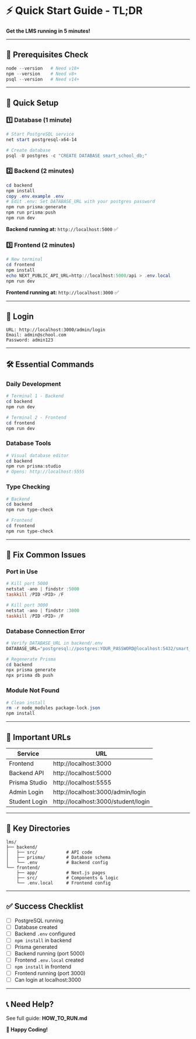# ⚡ Quick Start Guide - TL;DR

**Get the LMS running in 5 minutes!**

---

## 🎯 Prerequisites Check

```powershell
node --version   # Need v18+
npm --version    # Need v8+
psql --version   # Need v14+
```

---

## 🚀 Quick Setup

### 1️⃣ Database (1 minute)

```powershell
# Start PostgreSQL service
net start postgresql-x64-14

# Create database
psql -U postgres -c "CREATE DATABASE smart_school_db;"
```

### 2️⃣ Backend (2 minutes)

```powershell
cd backend
npm install
copy .env.example .env
# Edit .env: Set DATABASE_URL with your postgres password
npm run prisma:generate
npm run prisma:push
npm run dev
```

**Backend running at:** `http://localhost:5000` ✅

### 3️⃣ Frontend (2 minutes)

```powershell
# New terminal
cd frontend
npm install
echo NEXT_PUBLIC_API_URL=http://localhost:5000/api > .env.local
npm run dev
```

**Frontend running at:** `http://localhost:3000` ✅

---

## 🔑 Login

```
URL: http://localhost:3000/admin/login
Email: admin@school.com
Password: admin123
```

---

## 🛠️ Essential Commands

### Daily Development

```powershell
# Terminal 1 - Backend
cd backend
npm run dev

# Terminal 2 - Frontend  
cd frontend
npm run dev
```

### Database Tools

```powershell
# Visual database editor
cd backend
npm run prisma:studio
# Opens: http://localhost:5555
```

### Type Checking

```powershell
# Backend
cd backend
npm run type-check

# Frontend
cd frontend
npm run type-check
```

---

## 🔧 Fix Common Issues

### Port in Use

```powershell
# Kill port 5000
netstat -ano | findstr :5000
taskkill /PID <PID> /F

# Kill port 3000
netstat -ano | findstr :3000
taskkill /PID <PID> /F
```

### Database Connection Error

```powershell
# Verify DATABASE_URL in backend/.env
DATABASE_URL="postgresql://postgres:YOUR_PASSWORD@localhost:5432/smart_school_db"

# Regenerate Prisma
cd backend
npx prisma generate
npx prisma db push
```

### Module Not Found

```powershell
# Clean install
rm -r node_modules package-lock.json
npm install
```

---

## 📍 Important URLs

| Service | URL |
|---------|-----|
| Frontend | http://localhost:3000 |
| Backend API | http://localhost:5000 |
| Prisma Studio | http://localhost:5555 |
| Admin Login | http://localhost:3000/admin/login |
| Student Login | http://localhost:3000/student/login |

---

## 📁 Key Directories

```
lms/
├── backend/
│   ├── src/           # API code
│   ├── prisma/        # Database schema
│   └── .env           # Backend config
└── frontend/
    ├── app/           # Next.js pages
    ├── src/           # Components & logic
    └── .env.local     # Frontend config
```

---

## ✅ Success Checklist

- [ ] PostgreSQL running
- [ ] Database created
- [ ] Backend `.env` configured
- [ ] `npm install` in backend
- [ ] Prisma generated
- [ ] Backend running (port 5000)
- [ ] Frontend `.env.local` created
- [ ] `npm install` in frontend
- [ ] Frontend running (port 3000)
- [ ] Can login at localhost:3000

---

## 📞 Need Help?

See full guide: **HOW_TO_RUN.md**

**🎉 Happy Coding!**
